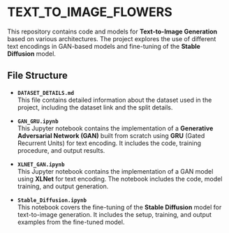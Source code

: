 # TEXT_TO_IMAGE_FLOWERS

This repository contains code and models for **Text-to-Image Generation** based on various architectures. The project explores the use of different text encodings in GAN-based models and fine-tuning of the **Stable Diffusion** model.

## File Structure

- **`DATASET_DETAILS.md`**  
  This file contains detailed information about the dataset used in the project, including the dataset link and the split details.

- **`GAN_GRU.ipynb`**  
  This Jupyter notebook contains the implementation of a **Generative Adversarial Network (GAN)** built from scratch using **GRU** (Gated Recurrent Units) for text encoding. It includes the code, training procedure, and output results.

- **`XLNET_GAN.ipynb`**  
  This Jupyter notebook contains the implementation of a GAN model using **XLNet** for text encoding. The notebook includes the code, model training, and output generation.

- **`Stable_Diffusion.ipynb`**  
  This notebook covers the fine-tuning of the **Stable Diffusion** model for text-to-image generation. It includes the setup, training, and output examples from the fine-tuned model.



